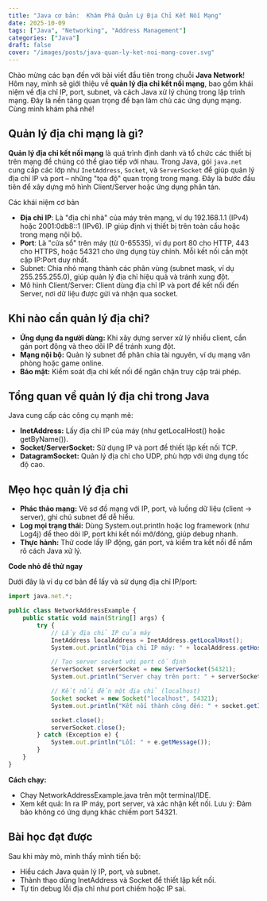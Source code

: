 ```yaml
---
title: "Java cơ bản:  Khám Phá Quản Lý Địa Chỉ Kết Nối Mạng"
date: 2025-10-09
tags: ["Java", "Networking", "Address Management"]
categories: ["Java"]
draft: false
cover: "/images/posts/java-quan-ly-ket-noi-mang-cover.svg"
---
```


Chào mừng các bạn đến với bài viết đầu tiên trong chuỗi **Java Network**! Hôm nay, mình sẽ giới thiệu về **quản lý địa chỉ kết nối mạng**, bao gồm khái niệm về địa chỉ IP, port, subnet, và cách Java xử lý chúng trong lập trình mạng. Đây là nền tảng quan trọng để bạn làm chủ các ứng dụng mạng. Cùng mình khám phá nhé!

## Quản lý địa chỉ mạng là gì?

**Quản lý địa chỉ kết nối mạng** là quá trình định danh và tổ chức các thiết bị trên mạng để chúng có thể giao tiếp với nhau. Trong Java, gói `java.net` cung cấp các lớp như `InetAddress`, `Socket`, và `ServerSocket` để giúp quản lý địa chỉ IP và port – những "tọa độ" quan trọng trong mạng. Đây là bước đầu tiên để xây dựng mô hình Client/Server hoặc ứng dụng phân tán.

Các khái niệm cơ bản
- **Địa chỉ IP**: Là "địa chỉ nhà" của máy trên mạng, ví dụ 192.168.1.1 (IPv4) hoặc 2001:0db8::1 (IPv6). IP giúp định vị thiết bị trên toàn cầu hoặc trong mạng nội bộ.
- **Port**: Là "cửa sổ" trên máy (từ 0-65535), ví dụ port 80 cho HTTP, 443 cho HTTPS, hoặc 54321 cho ứng dụng tùy chỉnh. Mỗi kết nối cần một cặp IP:Port duy nhất.
- Subnet: Chia nhỏ mạng thành các phân vùng (subnet mask, ví dụ 255.255.255.0), giúp quản lý địa chỉ hiệu quả và tránh xung đột.
- Mô hình Client/Server: Client dùng địa chỉ IP và port để kết nối đến Server, nơi dữ liệu được gửi và nhận qua socket.

## Khi nào cần quản lý địa chỉ?
- **Ứng dụng đa người dùng:** Khi xây dựng server xử lý nhiều client, cần gán port động và theo dõi IP để tránh xung đột.
- **Mạng nội bộ:** Quản lý subnet để phân chia tài nguyên, ví dụ mạng văn phòng hoặc game online.
- **Bảo mật:** Kiểm soát địa chỉ kết nối để ngăn chặn truy cập trái phép.


## Tổng quan về quản lý địa chỉ trong Java
Java cung cấp các công cụ mạnh mẽ:
- **InetAddress:** Lấy địa chỉ IP của máy (như getLocalHost() hoặc getByName()).
- **Socket/ServerSocket:** Sử dụng IP và port để thiết lập kết nối TCP.
- **DatagramSocket:** Quản lý địa chỉ cho UDP, phù hợp với ứng dụng tốc độ cao.


## Mẹo học quản lý địa chỉ
- **Phác thảo mạng:** Vẽ sơ đồ mạng với IP, port, và luồng dữ liệu (client → server), ghi chú subnet để dễ hiểu.
- **Log mọi trạng thái:** Dùng System.out.println hoặc log framework (như Log4j) để theo dõi IP, port khi kết nối mở/đóng, giúp debug nhanh.
- **Thực hành:** Thử code lấy IP động, gán port, và kiểm tra kết nối để nắm rõ cách Java xử lý.


**Code nhỏ để thử ngay**

Dưới đây là ví dụ cơ bản để lấy và sử dụng địa chỉ IP/port:

```js
import java.net.*;

public class NetworkAddressExample {
    public static void main(String[] args) {
        try {
            // Lấy địa chỉ IP của máy
            InetAddress localAddress = InetAddress.getLocalHost();
            System.out.println("Địa chỉ IP máy: " + localAddress.getHostAddress());

            // Tạo server socket với port cố định
            ServerSocket serverSocket = new ServerSocket(54321);
            System.out.println("Server chạy trên port: " + serverSocket.getLocalPort());

            // Kết nối đến một địa chỉ (localhost)
            Socket socket = new Socket("localhost", 54321);
            System.out.println("Kết nối thành công đến: " + socket.getInetAddress() + ":" + socket.getPort());

            socket.close();
            serverSocket.close();
        } catch (Exception e) {
            System.out.println("Lỗi: " + e.getMessage());
        }
    }
}
```

**Cách chạy:**

- Chạy NetworkAddressExample.java trên một terminal/IDE.
- Xem kết quả: In ra IP máy, port server, và xác nhận kết nối.
Lưu ý: Đảm bảo không có ứng dụng khác chiếm port 54321.


## Bài học đạt được
Sau khi mày mò, mình thấy mình tiến bộ:
- Hiểu cách Java quản lý IP, port, và subnet.
- Thành thạo dùng InetAddress và Socket để thiết lập kết nối.
- Tự tin debug lỗi địa chỉ như port chiếm hoặc IP sai.